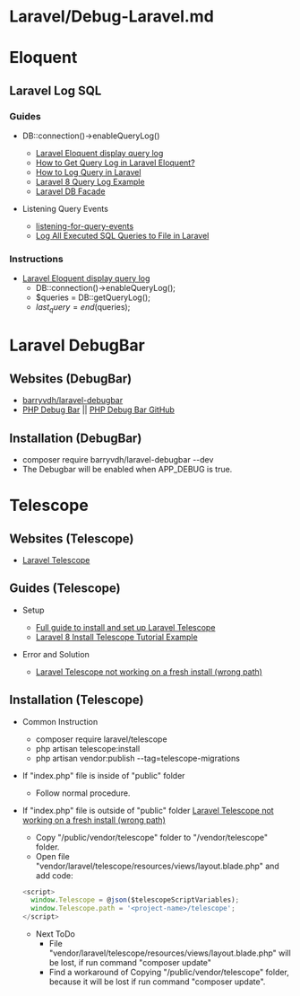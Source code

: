 # Laravel/Debug-Laravel.md

# Eloquent

## Laravel Log SQL

### Guides

* DB::connection()->enableQueryLog()
  * [Laravel Eloquent display query log](https://stackoverflow.com/questions/41140975/laravel-eloquent-display-query-log)
  * [How to Get Query Log in Laravel Eloquent?](https://www.itsolutionstuff.com/post/how-to-get-last-executed-mysql-query-in-laravel-example.html)
  * [How to Log Query in Laravel](https://artisansweb.net/how-to-log-query-in-laravel/)
  * [Laravel 8 Query Log Example](https://codeanddeploy.com/blog/laravel/laravel-8-query-log-example)
  * [Laravel DB Facade](https://laravel.com/api/10.x/Illuminate/Support/Facades/DB.html)

* Listening Query Events
  * [listening-for-query-events](https://laravel.com/docs/10.x/database#listening-for-query-events)
  * [Log All Executed SQL Queries to File in Laravel](https://lindevs.com/log-all-executed-sql-queries-to-file-in-laravel)

### Instructions
* [Laravel Eloquent display query log](https://stackoverflow.com/questions/41140975/laravel-eloquent-display-query-log)
  * DB::connection()->enableQueryLog();
  * $queries = DB::getQueryLog();
  * $last_query = end($queries);

# Laravel DebugBar

## Websites (DebugBar)
* [barryvdh/laravel-debugbar](https://github.com/barryvdh/laravel-debugbar)
* [PHP Debug Bar](http://phpdebugbar.com/) || [PHP Debug Bar GitHub](https://github.com/maximebf/php-debugbar)

## Installation (DebugBar)
* composer require barryvdh/laravel-debugbar --dev
* The Debugbar will be enabled when APP_DEBUG is true.

# Telescope

## Websites (Telescope)
* [Laravel Telescope](https://laravel.com/docs/10.x/telescope)

## Guides (Telescope)
* Setup
  * [Full guide to install and set up Laravel Telescope](https://medium.com/@Zerquix18/full-guide-to-install-and-set-up-laravel-telescope-daf558f734f2)
  * [Laravel 8 Install Telescope Tutorial Example](https://www.nicesnippets.com/blog/laravel-8-install-telescope-tutorial-example)

* Error and Solution
  * [Laravel Telescope not working on a fresh install (wrong path)](https://stackoverflow.com/questions/56129344/laravel-telescope-not-working-on-a-fresh-install-wrong-path)

## Installation (Telescope)

* Common Instruction
  * composer require laravel/telescope
  * php artisan telescope:install
  * php artisan vendor:publish --tag=telescope-migrations

* If "index.php" file is inside of "public" folder
  * Follow normal procedure.

* If "index.php" file is outside of "public" folder
   [Laravel Telescope not working on a fresh install (wrong path)](https://stackoverflow.com/questions/56129344/laravel-telescope-not-working-on-a-fresh-install-wrong-path)
  * Copy "<project-root>/public/vendor/telescope" folder to "<project-root>/vendor/telescope" folder.
  * Open file "vendor/laravel/telescope/resources/views/layout.blade.php" and add code:
  ```javascript
  <script>
    window.Telescope = @json($telescopeScriptVariables);
    window.Telescope.path = '<project-name>/telescope';
  </script>
  ```
  * Next ToDo
    * File "vendor/laravel/telescope/resources/views/layout.blade.php" will be lost, if run command "composer update"
    * Find a workaround of Copying "<project-root>/public/vendor/telescope" folder, because it will be lost if run command "composer update".

